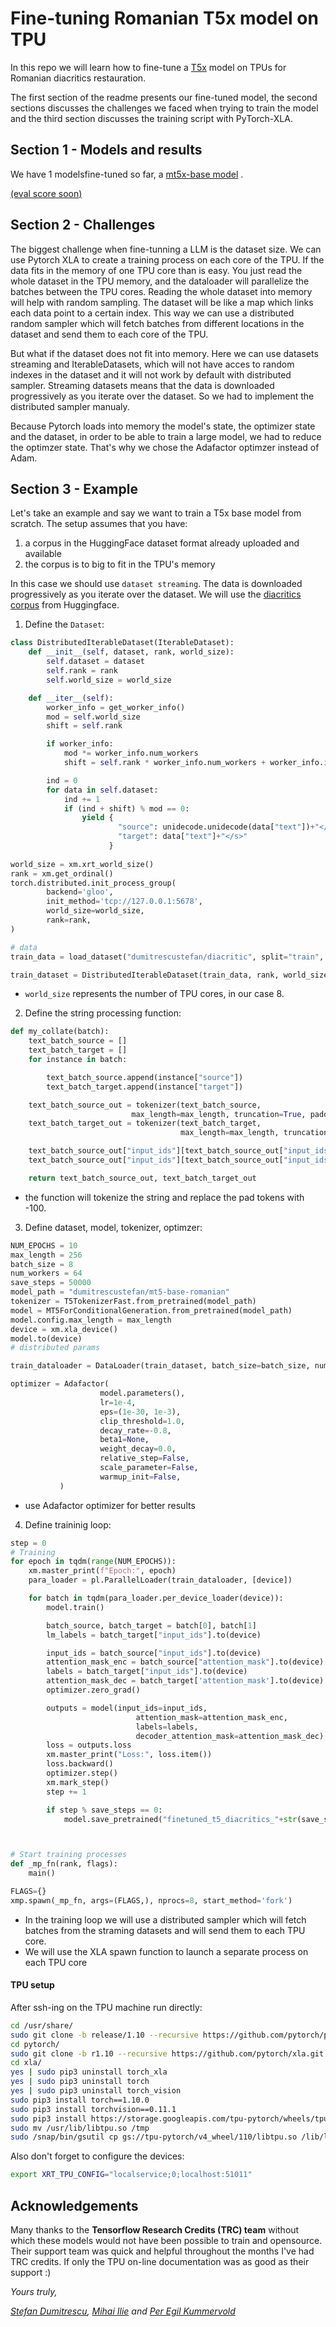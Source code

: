 # Fine-tuning Romanian T5x model on TPU

In this repo we will learn how to fine-tune a [T5x](https://github.com/google-research/t5x) model on TPUs for Romanian diacritics restauration.

The first section of the readme presents our fine-tuned model, the second sections discusses the challenges we faced when trying to train the model and the third section discusses the training script with PyTorch-XLA. 

## Section 1 - Models and results

We have 1 modelsfine-tuned so far, a [mt5x-base model](https://huggingface.co/iliemihai/mt5-base-romanian-diacritics) . 

[(eval score soon)]()

## Section 2 - Challenges

The biggest challenge when fine-tunning a LLM is the dataset size. We can use Pytorch XLA to create a training process on each core of the TPU. If the data fits in the memory of one TPU core than is easy. You just read the whole dataset in the TPU memory, and the dataloader will parallelize the batches between the TPU cores. Reading the whole dataset into memory will help with random sampling. The dataset will be like a map which links each data point to a certain index. This way we can use a distributed random sampler which will fetch batches from different locations in the dataset and send them to each core of the TPU.

But what if the dataset does not fit into memory. Here we can use datasets streaming and IterableDatasets, which will not have acces to random indexes in the dataset and it will not work by default with distributed sampler. Streaming datasets means that the data is downloaded progressively as you iterate over the dataset. So we had to implement the distributed sampler manualy.

Because Pytorch loads into memory the model's state, the optimizer state and the dataset, in order to be able to train a large model, we had to reduce the optimzer state. That's why we chose the Adafactor optimzer instead of Adam. 

## Section 3 - Example
Let's take an example and say we want to train a T5x base model from scratch.
The setup assumes that you have:
1. a corpus in the HuggingFace dataset format already uploaded and available
2. the corpus is to big to fit in the TPU's memory

 In this case we should use `dataset streaming`. The data is downloaded progressively as you iterate over the dataset. We will use the [diacritics corpus](https://huggingface.co/datasets/dumitrescustefan/diacritic) from Huggingface.

1. Define the  ``Dataset``:

```python
class DistributedIterableDataset(IterableDataset):
    def __init__(self, dataset, rank, world_size):
        self.dataset = dataset
        self.rank = rank
        self.world_size = world_size

    def __iter__(self):
        worker_info = get_worker_info()
        mod = self.world_size
        shift = self.rank

        if worker_info:
            mod *= worker_info.num_workers
            shift = self.rank * worker_info.num_workers + worker_info.id

        ind = 0
        for data in self.dataset:
            ind += 1
            if (ind + shift) % mod == 0:
                yield {
                        "source": unidecode.unidecode(data["text"])+"</s>",
                        "target": data["text"]+"</s>"
                      }
                      
world_size = xm.xrt_world_size()
rank = xm.get_ordinal()
torch.distributed.init_process_group(
        backend='gloo',
        init_method='tcp://127.0.0.1:5678',
        world_size=world_size,
        rank=rank,
)

# data
train_data = load_dataset("dumitrescustefan/diacritic", split="train", streaming=True)

train_dataset = DistributedIterableDataset(train_data, rank, world_size)
```

* ``world_size`` represents the number of TPU cores, in our case 8.

2. Define the string processing function:
   
```python
def my_collate(batch):
    text_batch_source = []
    text_batch_target = []
    for instance in batch:

        text_batch_source.append(instance["source"])
        text_batch_target.append(instance["target"])

    text_batch_source_out = tokenizer(text_batch_source,
                           max_length=max_length, truncation=True, padding="max_length", add_special_tokens=True, return_tensors="pt")
    text_batch_target_out = tokenizer(text_batch_target,
                                      max_length=max_length, truncation=True, padding="max_length", add_special_tokens=True,return_tensors="pt")

    text_batch_source_out["input_ids"][text_batch_source_out["input_ids"][:, :] == tokenizer.pad_token_id] = -100
    text_batch_source_out["input_ids"][text_batch_source_out["input_ids"][:, :] == tokenizer.pad_token_id] = -100

    return text_batch_source_out, text_batch_target_out
```
* the function will tokenize the string and replace the pad tokens with -100.


3. Define dataset, model, tokenizer, optimzer: 

```python
NUM_EPOCHS = 10
max_length = 256
batch_size = 8
num_workers = 64
save_steps = 50000
model_path = "dumitrescustefan/mt5-base-romanian"
tokenizer = T5TokenizerFast.from_pretrained(model_path)
model = MT5ForConditionalGeneration.from_pretrained(model_path)
model.config.max_length = max_length
device = xm.xla_device()
model.to(device)
# distributed params

train_dataloader = DataLoader(train_dataset, batch_size=batch_size, num_workers=num_workers, collate_fn=my_collate, pin_memory=True, drop_last = True)

optimizer = Adafactor(
                    model.parameters(),
                    lr=1e-4,
                    eps=(1e-30, 1e-3),
                    clip_threshold=1.0,
                    decay_rate=-0.8,
                    beta1=None,
                    weight_decay=0.0,
                    relative_step=False,
                    scale_parameter=False,
                    warmup_init=False,
           )
```
* use Adafactor optimizer for better results

4. Define traininig loop:

```python
step = 0
# Training
for epoch in tqdm(range(NUM_EPOCHS)):
    xm.master_print(f"Epoch:", epoch)
    para_loader = pl.ParallelLoader(train_dataloader, [device])

    for batch in tqdm(para_loader.per_device_loader(device)):
        model.train()

        batch_source, batch_target = batch[0], batch[1]
        lm_labels = batch_target["input_ids"].to(device)

        input_ids = batch_source["input_ids"].to(device)
        attention_mask_enc = batch_source["attention_mask"].to(device)
        labels = batch_target["input_ids"].to(device)
        attention_mask_dec = batch_target['attention_mask'].to(device)
        optimizer.zero_grad()

        outputs = model(input_ids=input_ids,
                            attention_mask=attention_mask_enc,
                            labels=labels, 
                            decoder_attention_mask=attention_mask_dec)
        loss = outputs.loss
        xm.master_print("Loss:", loss.item())
        loss.backward()
        optimizer.step()
        xm.mark_step()
        step += 1

        if step % save_steps == 0:
            model.save_pretrained("finetuned_t5_diacritics_"+str(save_steps))



# Start training processes
def _mp_fn(rank, flags):
    main()

FLAGS={}
xmp.spawn(_mp_fn, args=(FLAGS,), nprocs=8, start_method='fork')
```

* In the training loop we will use a distributed sampler which will fetch batches from the straming datasets and will send them to each TPU core.
* We will use the XLA spawn function to launch a separate process on each TPU core



#### TPU setup

After ssh-ing on the TPU machine run directly: 

```bash
cd /usr/share/
sudo git clone -b release/1.10 --recursive https://github.com/pytorch/pytorch 
cd pytorch/
sudo git clone -b r1.10 --recursive https://github.com/pytorch/xla.git
cd xla/
yes | sudo pip3 uninstall torch_xla
yes | sudo pip3 uninstall torch
yes | sudo pip3 uninstall torch_vision
sudo pip3 install torch==1.10.0
sudo pip3 install torchvision==0.11.1
sudo pip3 install https://storage.googleapis.com/tpu-pytorch/wheels/tpuvm/torch_xla-1.10-cp38-cp38-linux_x86_64.whl
sudo mv /usr/lib/libtpu.so /tmp
sudo /snap/bin/gsutil cp gs://tpu-pytorch/v4_wheel/110/libtpu.so /lib/libtpu.so
```

Also don't forget to configure the devices:

```bash
export XRT_TPU_CONFIG="localservice;0;localhost:51011"
```

## Acknowledgements

Many thanks to the **Tensorflow Research Credits (TRC) team** without which these models would not have been possible to train and opensource. Their support team was quick and helpful throughout the months I've had TRC credits. If only the TPU on-line documentation was as good as their support :)


_Yours truly,_ 

_[Stefan Dumitrescu](https://github.com/dumitrescustefan), [Mihai Ilie](https://github.com/iliemihai) and [Per Egil Kummervold](https://huggingface.co/north)_

